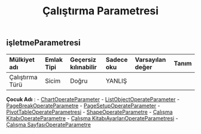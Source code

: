 ﻿---
title: Çalıştırma Parametresi
second_title: Aspose.Cells Cloud Documen
type: docs
url: /tr/specification/model/operateparameter/
description: "Aspose.Cells Bulut modeli spesifikasyonu: OperateParameter. Açma, oluşturma, düzenleme, bölme, birleştirme, karşılaştırma ve dönüştürme gibi özelliklerle Excel ve diğer elektronik tablo belgelerini zahmetsizce yönetin"
weight: 50
---
## **işletmeParametresi**

 

| Mülkiyet adı| Emlak Tipi| Geçersiz kılınabilir| Sadece oku| Varsayılan değer| Tanım|
|:- |:- |:- |:- |:- |:- |
| Çalıştırma Türü| Sicim| Doğru| YANLIŞ|||

**Çocuk Adı** : 
	-  [ChartOperateParameter](chartoperateparameter) 
	-  [ListObjectOperateParameter](listobjectoperateparameter) 
	-  [PageBreakOperateParametre](pagebreakoperateparameter) 
	-  [PageSetupOperateParameter](pagesetupoperateparameter) 
	-  [PivotTableOperateParametresi](pivottableoperateparameter) 
	-  [ShapeOperateParametre](shapeoperateparameter) 
	-  [Çalışma KitabıOperateParametre](workbookoperateparameter) 
	-  [Çalışma KitabıAyarlarıOperateParametresi](workbooksettingsoperateparameter) 
	-  [Çalışma SayfasıOperateParametre](worksheetoperateparameter) 
